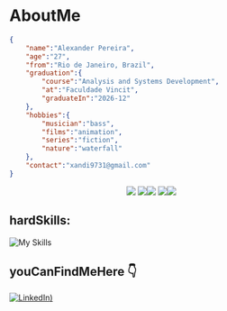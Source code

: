# AboutMe

```json
{
	"name":"Alexander Pereira",
	"age":"27",
	"from":"Rio de Janeiro, Brazil",
	"graduation":{
		"course":"Analysis and Systems Development",
		"at":"Faculdade Vincit",
		"graduateIn":"2026-12"
	},
	"hobbies":{
		"musician":"bass",
		"films":"animation",
		"series":"fiction",
		"nature":"waterfall"
	},
	"contact":"xandi9731@gmail.com"
}
```
<center>
	
![](http://github-profile-summary-cards.vercel.app/api/cards/profile-details?username=Alexnderp&theme=github_dark)
![](http://github-profile-summary-cards.vercel.app/api/cards/repos-per-language?username=Alexnderp&theme=github_dark)![](http://github-profile-summary-cards.vercel.app/api/cards/most-commit-language?username=Alexnderp&theme=github_dark)
![](http://github-profile-summary-cards.vercel.app/api/cards/stats?username=Alexnderp&theme=github_dark)![](http://github-profile-summary-cards.vercel.app/api/cards/productive-time?username=Alexnderp&theme=github_dark&utcOffset=8)

</center>

##  hardSkills:
![My Skills](https://skillicons.dev/icons?i=js,html,css,nodejs,express,ts,nestjs,mysql,postgres,mongodb,py,java,prisma,docker,aws,spring,react,git,github,figma)


## youCanFindMeHere 👇	
[![LinkedIn](https://skillicons.dev/icons?i=linkedin))](https://www.linkedin.com/in/alexnderp/)



